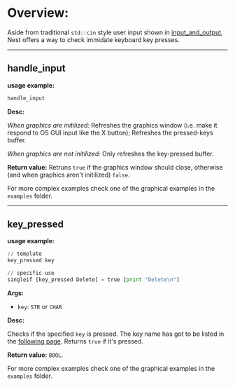 # Overview:

Aside from traditional `std::cin` style user input shown in [input_and_output](input_and_output.md), Nest  offers a way to check immidate keyboard key presses.

___
## **handle_input**

**usage example:**
```Python
handle_input
```
    

**Desc:**

_When graphics are initilized:_ Refreshes the graphics window (i.e. make it respond to OS GUI input like the X button); Refreshes the pressed-keys buffer.

_When graphics are not initilized:_ Only refreshes the key-pressed buffer.

**Return value:**  Retruns `true` if the graphics window should close, otherwise (and when graphics aren't initilized) `false`.


For more complex examples check one of the graphical examples in the `examples` folder.


___
## **key_pressed**

**usage example:**
```Python
// template
key_pressed key

// specific use
singleif [key_pressed Delete] = true [print "Delete\n"]
```
    
**Args:**

* `key`: `STR` or `CHAR` 

**Desc:**

Checks if the specified `key` is pressed. The key name has got to be listed in the [following page](https://docs.rs/device_query/0.2.8/device_query/keymap/enum.Keycode.html). Returns `true` if it's pressed.

**Return value:**  `BOOL`.


For more complex examples check one of the graphical examples in the `examples` folder.





